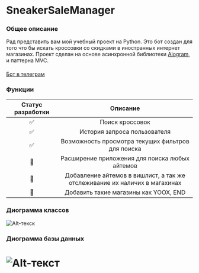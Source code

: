 __SneakerSaleManager__
===  
### Общее описание 

Рад представить вам мой учебный проект на Python.
Это бот создан для того что бы искать кроссовки со скидками в иностранных интернет магазинах.
Проект сделан на основе асинхронной библиотеки [Aiogram](https://github.com/aiogram/aiogram), и паттерна MVC.
####
[Бот в телеграм](https://t.me/SneakerSaleManagerBot)
### Функции

| Статус разработки| Описание| 
|:----------------:|:---------:|
| ✅ | Поиск кроссовок | 
| ✅ | История запроса пользователя | 
| ✅ | Возможность просмотра текущих фильтров для поиска | 
| 🔲 | Расширение приложения для поиска любых айтемов| 
| 🔲 | Добавление айтемов в вишлист, а так же отслеживание их наличих в магахинах  | 
| 🔲 | Добавить такие магазины как YOOX, END| 

### Диограмма классов
![Alt-текск](https://sun9-5.userapi.com/impg/HOr4ouAgqNwjoeJVVu6Of7foUCIwX42bzRU3TQ/XBgpodlKFXM.jpg?size=2560x1566&quality=96&sign=cb8aeb0b12b23894f128cb63739cc34f&type=album "Диограмма классов")
### Диограмма базы данных
![Alt-текст](https://sun9-9.userapi.com/impg/Xz1EPlcFr6zr_JfhAlwYTSjA0vpH6xfc_RhuQQ/nkVE57OR3AA.jpg?size=668x400&quality=96&sign=e3edce615bd0ecae98c56c508898bf38&type=album "Диограмма БД")
=======

